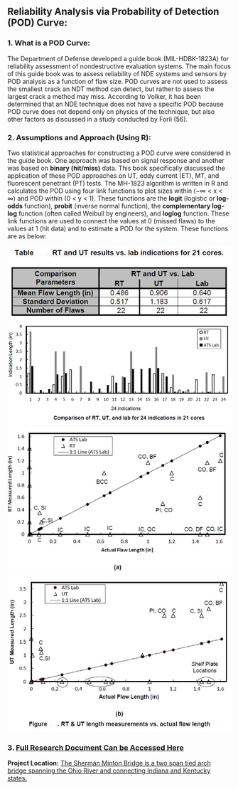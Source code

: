 ## Reliability Analysis via Probability of Detection (POD) Curve:

### 1. What is a POD Curve:

The Department of Defense developed a guide book (MIL-HDBK-1823A) for reliability assessment of nondestructive evaluation systems. The main focus of this guide book was to assess reliability of NDE systems and sensors by POD analysis as a function of flaw size. POD curves are not used to assess the smallest crack an NDT method can detect, but rather to assess the largest crack a method may miss. According to Volker, it has been determined that an NDE technique does not have a specific POD because POD curve does not depend only on physics of the technique, but also other factors as discussed in a study conducted by Forli (56).


### 2. Assumptions and Approach (Using R):

Two statistical approaches for constructing a POD curve were considered in the guide book. One approach was based on signal response and another was based on **binary (hit/miss)** data. This book specifically discussed the application of these POD approaches on UT, eddy current (ET), MT, and fluorescent penetrant (PT) tests.
The MH-1823 algorithm is written in R and calculates the POD using four link functions to plot sizes within (−∞ < x < ∞) and POD within (0 < y < 1). These functions are the **logit** (logistic or **log-odds** function), **probit** (inverse normal function), the **complementary log-log** function (often called Weibull by engineers), and **loglog** function. These link functions are used to connect the values at 0 (missed flaws) to the values at 1 (hit data) and to estimate a POD for the system. These functions are as below:



<img src="images/table.JPG?raw=true"/>


<img src="images/RT-UT-Lab.JPG?raw=true"/>


<img src="images/RT.JPG?raw=true"/>


<img src="images/RT-UT.JPG?raw=true"/>


### 3. [Full Research Document Can be Accessed Here](/pdf/research.pdf)


**Project Location:** [The Sherman Minton Bridge is a two span tied arch bridge spanning the Ohio River and connecting Indiana and Kentucky states.](https://www.google.com/maps/place/Sherman+Minton+Bridge/@38.2787315,-85.8244487,17z/data=!3m1!4b1!4m5!3m4!1s0x88696cf146f65fed:0xec17b638d8fc4378!8m2!3d38.2787315!4d-85.82226) 
